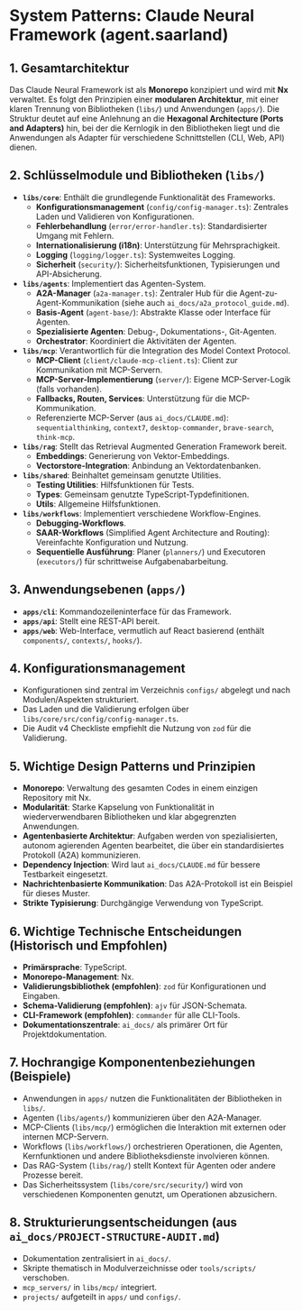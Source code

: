 # System Patterns: Claude Neural Framework (agent.saarland)

## 1. Gesamtarchitektur

Das Claude Neural Framework ist als **Monorepo** konzipiert und wird mit **Nx** verwaltet. Es folgt den Prinzipien einer **modularen Architektur**, mit einer klaren Trennung von Bibliotheken (`libs/`) und Anwendungen (`apps/`). Die Struktur deutet auf eine Anlehnung an die **Hexagonal Architecture (Ports and Adapters)** hin, bei der die Kernlogik in den Bibliotheken liegt und die Anwendungen als Adapter für verschiedene Schnittstellen (CLI, Web, API) dienen.

## 2. Schlüsselmodule und Bibliotheken (`libs/`)

*   **`libs/core`**: Enthält die grundlegende Funktionalität des Frameworks.
    *   **Konfigurationsmanagement** (`config/config-manager.ts`): Zentrales Laden und Validieren von Konfigurationen.
    *   **Fehlerbehandlung** (`error/error-handler.ts`): Standardisierter Umgang mit Fehlern.
    *   **Internationalisierung (i18n)**: Unterstützung für Mehrsprachigkeit.
    *   **Logging** (`logging/logger.ts`): Systemweites Logging.
    *   **Sicherheit** (`security/`): Sicherheitsfunktionen, Typisierungen und API-Absicherung.
*   **`libs/agents`**: Implementiert das Agenten-System.
    *   **A2A-Manager** (`a2a-manager.ts`): Zentraler Hub für die Agent-zu-Agent-Kommunikation (siehe auch `ai_docs/a2a_protocol_guide.md`).
    *   **Basis-Agent** (`agent-base/`): Abstrakte Klasse oder Interface für Agenten.
    *   **Spezialisierte Agenten**: Debug-, Dokumentations-, Git-Agenten.
    *   **Orchestrator**: Koordiniert die Aktivitäten der Agenten.
*   **`libs/mcp`**: Verantwortlich für die Integration des Model Context Protocol.
    *   **MCP-Client** (`client/claude-mcp-client.ts`): Client zur Kommunikation mit MCP-Servern.
    *   **MCP-Server-Implementierung** (`server/`): Eigene MCP-Server-Logik (falls vorhanden).
    *   **Fallbacks, Routen, Services**: Unterstützung für die MCP-Kommunikation.
    *   Referenzierte MCP-Server (aus `ai_docs/CLAUDE.md`): `sequentialthinking`, `context7`, `desktop-commander`, `brave-search`, `think-mcp`.
*   **`libs/rag`**: Stellt das Retrieval Augmented Generation Framework bereit.
    *   **Embeddings**: Generierung von Vektor-Embeddings.
    *   **Vectorstore-Integration**: Anbindung an Vektordatenbanken.
*   **`libs/shared`**: Beinhaltet gemeinsam genutzte Utilities.
    *   **Testing Utilities**: Hilfsfunktionen für Tests.
    *   **Types**: Gemeinsam genutzte TypeScript-Typdefinitionen.
    *   **Utils**: Allgemeine Hilfsfunktionen.
*   **`libs/workflows`**: Implementiert verschiedene Workflow-Engines.
    *   **Debugging-Workflows**.
    *   **SAAR-Workflows** (Simplified Agent Architecture and Routing): Vereinfachte Konfiguration und Nutzung.
    *   **Sequentielle Ausführung**: Planer (`planners/`) und Executoren (`executors/`) für schrittweise Aufgabenabarbeitung.

## 3. Anwendungsebenen (`apps/`)

*   **`apps/cli`**: Kommandozeileninterface für das Framework.
*   **`apps/api`**: Stellt eine REST-API bereit.
*   **`apps/web`**: Web-Interface, vermutlich auf React basierend (enthält `components/`, `contexts/`, `hooks/`).

## 4. Konfigurationsmanagement

*   Konfigurationen sind zentral im Verzeichnis `configs/` abgelegt und nach Modulen/Aspekten strukturiert.
*   Das Laden und die Validierung erfolgen über `libs/core/src/config/config-manager.ts`.
*   Die Audit v4 Checkliste empfiehlt die Nutzung von `zod` für die Validierung.

## 5. Wichtige Design Patterns und Prinzipien

*   **Monorepo**: Verwaltung des gesamten Codes in einem einzigen Repository mit Nx.
*   **Modularität**: Starke Kapselung von Funktionalität in wiederverwendbaren Bibliotheken und klar abgegrenzten Anwendungen.
*   **Agentenbasierte Architektur**: Aufgaben werden von spezialisierten, autonom agierenden Agenten bearbeitet, die über ein standardisiertes Protokoll (A2A) kommunizieren.
*   **Dependency Injection**: Wird laut `ai_docs/CLAUDE.md` für bessere Testbarkeit eingesetzt.
*   **Nachrichtenbasierte Kommunikation**: Das A2A-Protokoll ist ein Beispiel für dieses Muster.
*   **Strikte Typisierung**: Durchgängige Verwendung von TypeScript.

## 6. Wichtige Technische Entscheidungen (Historisch und Empfohlen)

*   **Primärsprache**: TypeScript.
*   **Monorepo-Management**: Nx.
*   **Validierungsbibliothek (empfohlen)**: `zod` für Konfigurationen und Eingaben.
*   **Schema-Validierung (empfohlen)**: `ajv` für JSON-Schemata.
*   **CLI-Framework (empfohlen)**: `commander` für alle CLI-Tools.
*   **Dokumentationszentrale**: `ai_docs/` als primärer Ort für Projektdokumentation.

## 7. Hochrangige Komponentenbeziehungen (Beispiele)

*   Anwendungen in `apps/` nutzen die Funktionalitäten der Bibliotheken in `libs/`.
*   Agenten (`libs/agents/`) kommunizieren über den A2A-Manager.
*   MCP-Clients (`libs/mcp/`) ermöglichen die Interaktion mit externen oder internen MCP-Servern.
*   Workflows (`libs/workflows/`) orchestrieren Operationen, die Agenten, Kernfunktionen und andere Bibliotheksdienste involvieren können.
*   Das RAG-System (`libs/rag/`) stellt Kontext für Agenten oder andere Prozesse bereit.
*   Das Sicherheitssystem (`libs/core/src/security/`) wird von verschiedenen Komponenten genutzt, um Operationen abzusichern.

## 8. Strukturierungsentscheidungen (aus `ai_docs/PROJECT-STRUCTURE-AUDIT.md`)

*   Dokumentation zentralisiert in `ai_docs/`.
*   Skripte thematisch in Modulverzeichnisse oder `tools/scripts/` verschoben.
*   `mcp_servers/` in `libs/mcp/` integriert.
*   `projects/` aufgeteilt in `apps/` und `configs/`.
